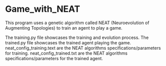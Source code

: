 # Game_with_NEAT
This program uses a genetic algorithm called NEAT (Neuroevolution of Augmenting Topologies) to train an agent to play a game.

The training.py file showcases the training and evolution process.
The trained.py file showcases the trained agent playing the game. 
neat_config_training.text are the NEAT algorithms specifications/parameters for training.
neat_config_trained.txt are the NEAT algorithms specifications/parameters for the trained agent.
